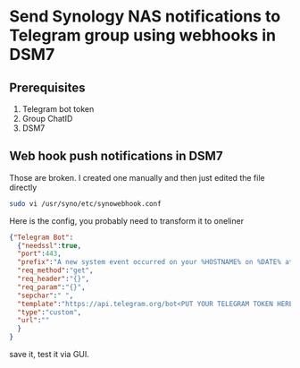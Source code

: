 # Send Synology NAS notifications to Telegram group using webhooks in DSM7
## Prerequisites
1. Telegram bot token
2. Group ChatID
3. DSM7

## Web hook push notifications in DSM7
Those are broken. I created one manually and then just edited the file directly 
```bash
sudo vi /usr/syno/etc/synowebhook.conf
```

Here is the config, you probably need to transform it to oneliner
```json
{"Telegram Bot":
  {"needssl":true,
  "port":443,
  "prefix":"A new system event occurred on your %HOSTNAME% on %DATE% at %TIME%.",
  "req_method":"get",
  "req_header":"{}",
  "req_param":"{}",
  "sepchar":" ",
  "template":"https://api.telegram.org/bot<PUT YOUR TELEGRAM TOKEN HERE>/sendMessage?chat_id=<YOUR_CHAT_ID>&parse_mode=Markdown&text=@@FULLTEXT@@",
  "type":"custom",
  "url":""
  }
}
```
save it, test it via GUI. 
